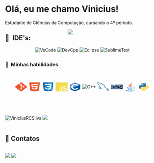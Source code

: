 <h1>Olá, eu me chamo Vinicius!</h1>

<p>Estudante de Ciências da Computação, cursando o 4º período.</p> 

<img  align='right' width="300" src="https://pensador-digital.com/wp-content/uploads/2021/04/cover-img-1-1.png"> 

## <h2> :rocket: &nbsp;IDE's: </h2>

<p align="center">
	<img alt="VsCode" src="https://img.shields.io/badge/VSCode%20-%23F05556.svg?style=for-the-badge&logo=visualstudiocode&color=blue&logoColor=white"/>
	<img alt="DevCpp" src="https://img.shields.io/badge/Dev--C++%20-%23F05556.svg?style=for-the-badge&logo=c&color=darkblue&logoColor=white"/>
	<img alt="Eclipse" src="https://img.shields.io/badge/Eclipse%20-%23F05556.svg?style=for-the-badge&logo=eclipseide&color=orange&logoColor=white"/>
	<img alt="SublimeText" src="https://img.shields.io/badge/Sublime-Text%20-%23F05556.svg?style=for-the-badge&logo=sublimetext&color=darkorange&logoColor=white"/>
</p>

## <h3> :rocket: &nbsp;Minhas habilidades </h3>
<br>
<p align="center">
	<img align="center" alt="GIT" height="30" width="40" src="https://raw.githubusercontent.com/devicons/devicon/master/icons/git/git-original.svg">
	<img align="center" alt="HTML" height="30" width="40" src="https://raw.githubusercontent.com/devicons/devicon/master/icons/html5/html5-original.svg">
	<img align="center" alt="CSS" height="30" width="40" src="https://raw.githubusercontent.com/devicons/devicon/master/icons/css3/css3-original.svg">  
	<img align="center" alt="Js" height="30" width="40" src="https://raw.githubusercontent.com/devicons/devicon/master/icons/javascript/javascript-plain.svg">  
	<img align="center" alt="C" height="30" width="40" src="https://raw.githubusercontent.com/devicons/devicon/master/icons/c/c-original.svg"> 
	<img align="center" alt="C++" height="30" width="40" src="https://icongr.am/devicon/cplusplus-original.svg"> 
	<img align="center" alt="MYSQL" height="30" width="40" src="https://raw.githubusercontent.com/devicons/devicon/master/icons/mysql/mysql-original.svg"> 
	<img align="center" alt="PHP" height="30" width="40" src="https://raw.githubusercontent.com/devicons/devicon/master/icons/php/php-original.svg">
	<img align="center" alt="JAVA" height="30" width="40" src="https://raw.githubusercontent.com/devicons/devicon/master/icons/java/java-original.svg">
	<img align="center" alt="PYTHON" height="30" width="40" src="https://raw.githubusercontent.com/devicons/devicon/master/icons/python/python-original.svg">
  <br>
</p>
</div>

<br/>
 <p align="center">
<br>
<div style="display: inline_block">

<img height="165em" src="https://github-readme-stats.vercel.app/api?username=ViniciusRCSilva&&show_icons=true&title_color=ffffff&icon_color=bb2acf&text_color=daf7dc&bg_color=151515" alt="ViniciusRCSilva"/> 
 
<img height="165em" src="https://github-readme-stats.vercel.app/api/top-langs/?username=ViniciusRCSilva&layout=compact&langs_count=16&theme=dark"/>
 
</div>
	   
  <br>
</p>
 
## 💬 Contatos
  <br>
  <div>
  <a href = "mailto: viniciusflexa@gmail.com"><img src="https://img.shields.io/badge/-Gmail-%23EA4335?style=for-the-badge&logo=gmail&logoColor=white" target="_blank"></a>
  <a href="https://www.linkedin.com/in/vinicius-rodrigues-cardoso-silva-6a08881b7/" target="_blank">
  <img src="https://img.shields.io/badge/-LinkedIn-%230077B5?style=for-the-badge&logo=linkedin&logoColor=white" target="_blank"></a>
 </div>
